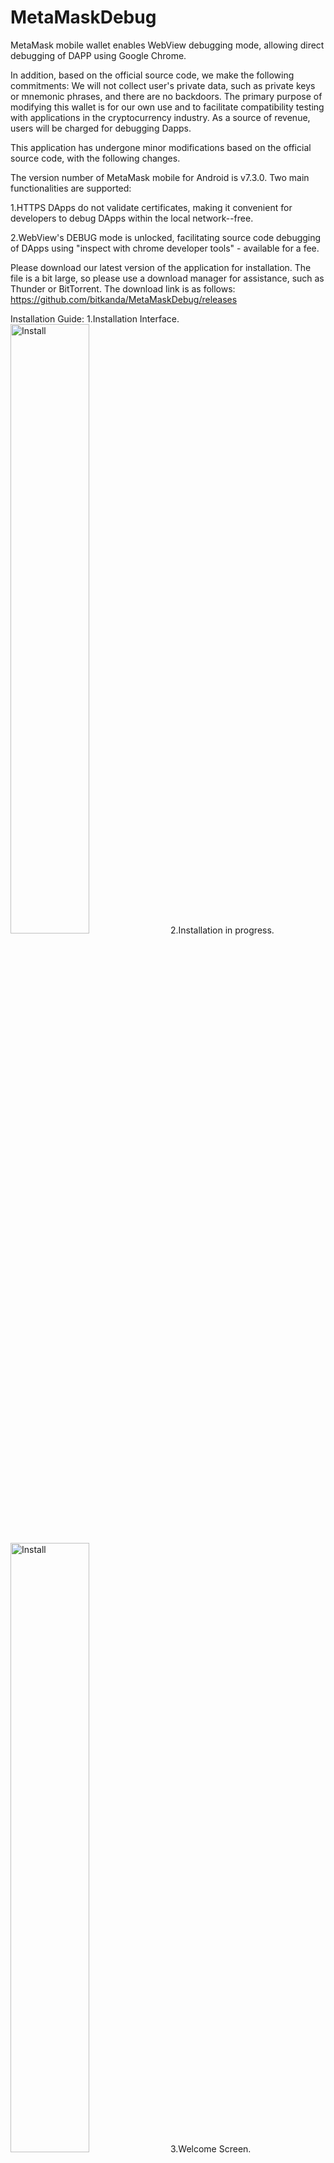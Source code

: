 # MetaMaskDebug
MetaMask mobile wallet enables WebView debugging mode, allowing direct debugging of DAPP using Google Chrome.

In addition, based on the official source code, we make the following commitments: We will not collect user's private data, such as private keys or mnemonic phrases, and there are no backdoors. The primary purpose of modifying this wallet is for our own use and to facilitate compatibility testing with applications in the cryptocurrency industry. As a source of revenue, users will be charged for debugging Dapps.

This application has undergone minor modifications based on the official source code, with the following changes.

The version number of MetaMask mobile for Android is v7.3.0.
Two main functionalities are supported:

1.HTTPS DApps do not validate certificates, making it convenient for developers to debug DApps within the local network--free.

2.WebView's DEBUG mode is unlocked, facilitating source code debugging of DApps using "inspect with chrome developer tools" - available for a fee.

Please download our latest version of the application for installation. The file is a bit large, so please use a download manager for assistance, such as Thunder or BitTorrent. The download link is as follows:
https://github.com/bitkanda/MetaMaskDebug/releases

Installation Guide:
1.Installation Interface.
<img src="pic/1.jpg" alt="Install" width="50%" height="50%">
2.Installation in progress.
<img src="pic/2.jpg" alt="Install" width="50%" height="50%">
3.Welcome Screen.
<img src="pic/3.jpg" alt="Install" width="50%" height="50%">
4.Wallet Interface.
<img src="pic/4.jpg" alt="Install" width="50%" height="50%">
5.Add BNB Smart Chain Network.
<img src="pic/5.jpg" alt="Install" width="50%" height="50%">
6.Locate BNB Smart Chain and click 'Add'.
<img src="pic/6.jpg" alt="Install" width="50%" height="50%">
7.Click 'Approve'.
<img src="pic/7.jpg" alt="Install" width="50%" height="50%">
8.The new network has been added. Do you want to switch to this network? Click 'Switch to network'.
<img src="pic/8.jpg" alt="Install" width="50%" height="50%">
9.Open the wallet Dapp browser, it prompts to connect to an account. Click 'Connect'.
<img src="pic/9.jpg" alt="Install" width="50%" height="50%">
10.Here, you can choose to authorize the connection of multiple accounts.
<img src="pic/10.jpg" alt="Install" width="50%" height="50%">
11.After switching networks, you need to click on the '...' menu and then select 'Reload' to refresh the current page.
<img src="pic/11.jpg" alt="Install" width="50%" height="50%">
12.After refreshing, you should be able to see your account, the payment gateway, and payment information.
<img src="pic/12.jpg" alt="Install" width="50%" height="50%">
13.In the input box, enter '1' to subscribe for 1 month. Then click on 'Subscription Device ID'.
Displaying the monthly subscription fee, click 'Confirm.' Please note that this fee is subject to change at any time.
<img src="pic/13.jpg" alt="Install" width="50%" height="50%">
14.After a successful payment, it will automatically refresh the expiration date.
<img src="pic/14.jpg" alt="Install" width="50%" height="50%">
15.To connect your phone to your computer via USB, open the Chrome browser and enter 'chrome://inspect/#devices' to access the debugging entry and the DAPP that can be debugged.
<img src="pic/15.png" alt="Install" width="50%" height="50%">
16.You can enter the address of your application developed in VUE or another DAPP, whether it's on the public internet or on the same local network, to debug and view error messages. These pieces of information are extremely useful for debugging and troubleshooting.
<img src="pic/16.png" alt="Install" width="50%" height="50%">
<img src="pic/17.png" alt="Install" width="50%" height="50%">
<img src="pic/18.png" alt="Install" width="50%" height="50%">

If you have any further questions, please visit https://github.com/bitkanda/MetaMaskDebug/issues to submit them. Thank you, and happy coding to everyone!